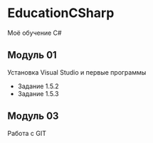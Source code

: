 # EducationCSharp
Моё обучение C#

## Модуль 01
Установка Visual Studio и первые программы
* Задание 1.5.2
* Задание 1.5.3

## Модуль 03
Работа с GIT

